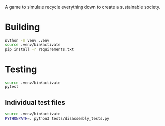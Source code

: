 A game to simulate recycle everything down to create a sustainable society.

# Building

```bash
python -m venv .venv
source .venv/bin/activate
pip install -r requirements.txt
```

# Testing

```bash
source .venv/bin/activate
pytest
```

## Individual test files
```bash
source .venv/bin/activate
PYTHONPATH=. python3 tests/disassembly_tests.py
```
